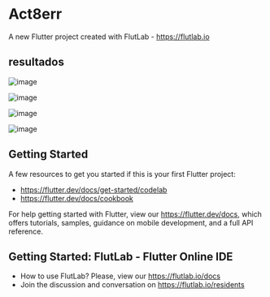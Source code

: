 # Act8err

A new Flutter project created with FlutLab - https://flutlab.io

## resultados
![image](https://github.com/user-attachments/assets/db47bb30-c408-4f51-8568-9a34903fd8de)

![image](https://github.com/user-attachments/assets/209ac18a-bf6f-4663-8152-a89b96fd7f6d)

![image](https://github.com/user-attachments/assets/1dba00d2-0761-4e21-976b-29d4f7047df7)

![image](https://github.com/user-attachments/assets/ed1689d0-f058-4d13-89e7-82279dc2a0c6)


## Getting Started

A few resources to get you started if this is your first Flutter project:

- https://flutter.dev/docs/get-started/codelab
- https://flutter.dev/docs/cookbook

For help getting started with Flutter, view our
https://flutter.dev/docs, which offers tutorials,
samples, guidance on mobile development, and a full API reference.

## Getting Started: FlutLab - Flutter Online IDE

- How to use FlutLab? Please, view our https://flutlab.io/docs
- Join the discussion and conversation on https://flutlab.io/residents
